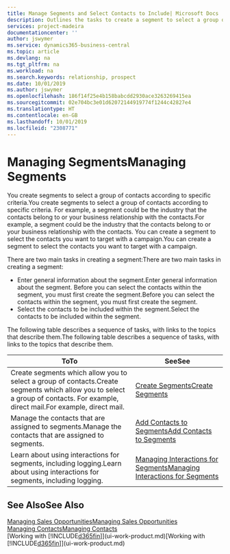 ```yaml
---
title: Manage Segments and Select Contacts to Include| Microsoft Docs
description: Outlines the tasks to create a segment to select a group of contacts according to specific criteria, for example, contacts in a particular industry that you want to target.
services: project-madeira
documentationcenter: ''
author: jswymer
ms.service: dynamics365-business-central
ms.topic: article
ms.devlang: na
ms.tgt_pltfrm: na
ms.workload: na
ms.search.keywords: relationship, prospect
ms.date: 10/01/2019
ms.author: jswymer
ms.openlocfilehash: 186f14f25e4b158babcdd2930ace3263269415ea
ms.sourcegitcommit: 02e704bc3e01d62072144919774f1244c42827e4
ms.translationtype: HT
ms.contentlocale: en-GB
ms.lasthandoff: 10/01/2019
ms.locfileid: "2308771"
---
```

# <a name="managing-segments"></a><span data-ttu-id="3c8fc-103">Managing Segments</span><span class="sxs-lookup"><span data-stu-id="3c8fc-103">Managing Segments</span></span>
<span data-ttu-id="3c8fc-104">You create segments to select a group of contacts according to specific criteria.</span><span class="sxs-lookup"><span data-stu-id="3c8fc-104">You create segments to select a group of contacts according to specific criteria.</span></span> <span data-ttu-id="3c8fc-105">For example, a segment could be the industry that the contacts belong to or your business relationship with the contacts.</span><span class="sxs-lookup"><span data-stu-id="3c8fc-105">For example, a segment could be the industry that the contacts belong to or your business relationship with the contacts.</span></span> <span data-ttu-id="3c8fc-106">You can create a segment to select the contacts you want to target with a campaign.</span><span class="sxs-lookup"><span data-stu-id="3c8fc-106">You can create a segment to select the contacts you want to target with a campaign.</span></span>

<span data-ttu-id="3c8fc-107">There are two main tasks in creating a segment:</span><span class="sxs-lookup"><span data-stu-id="3c8fc-107">There are two main tasks in creating a segment:</span></span>

* <span data-ttu-id="3c8fc-108">Enter general information about the segment.</span><span class="sxs-lookup"><span data-stu-id="3c8fc-108">Enter general information about the segment.</span></span> <span data-ttu-id="3c8fc-109">Before you can select the contacts within the segment, you must first create the segment.</span><span class="sxs-lookup"><span data-stu-id="3c8fc-109">Before you can select the contacts within the segment, you must first create the segment.</span></span>
* <span data-ttu-id="3c8fc-110">Select the contacts to be included within the segment.</span><span class="sxs-lookup"><span data-stu-id="3c8fc-110">Select the contacts to be included within the segment.</span></span>

<span data-ttu-id="3c8fc-111">The following table describes a sequence of tasks, with links to the topics that describe them.</span><span class="sxs-lookup"><span data-stu-id="3c8fc-111">The following table describes a sequence of tasks, with links to the topics that describe them.</span></span>

| <span data-ttu-id="3c8fc-112">To</span><span class="sxs-lookup"><span data-stu-id="3c8fc-112">To</span></span> | <span data-ttu-id="3c8fc-113">See</span><span class="sxs-lookup"><span data-stu-id="3c8fc-113">See</span></span> |
| --- | --- |
| <span data-ttu-id="3c8fc-114">Create segments which allow you to select a group of contacts.</span><span class="sxs-lookup"><span data-stu-id="3c8fc-114">Create segments which allow you to select a group of contacts.</span></span> <span data-ttu-id="3c8fc-115">For example, direct mail.</span><span class="sxs-lookup"><span data-stu-id="3c8fc-115">For example, direct mail.</span></span> |[<span data-ttu-id="3c8fc-116">Create Segments</span><span class="sxs-lookup"><span data-stu-id="3c8fc-116">Create Segments</span></span>](marketing-how-create-segment.md) |
| <span data-ttu-id="3c8fc-117">Manage the contacts that are assigned to segments.</span><span class="sxs-lookup"><span data-stu-id="3c8fc-117">Manage the contacts that are assigned to segments.</span></span> |[<span data-ttu-id="3c8fc-118">Add Contacts to Segments</span><span class="sxs-lookup"><span data-stu-id="3c8fc-118">Add Contacts to Segments</span></span>](marketing-add-contact-segment.md) |
| <span data-ttu-id="3c8fc-119">Learn about using interactions for segments, including logging.</span><span class="sxs-lookup"><span data-stu-id="3c8fc-119">Learn about using interactions for segments, including logging.</span></span> |[<span data-ttu-id="3c8fc-120">Managing Interactions for Segments</span><span class="sxs-lookup"><span data-stu-id="3c8fc-120">Managing Interactions for Segments</span></span>](marketing-interaction-segments.md) |

## <a name="see-also"></a><span data-ttu-id="3c8fc-121">See Also</span><span class="sxs-lookup"><span data-stu-id="3c8fc-121">See Also</span></span>
[<span data-ttu-id="3c8fc-122">Managing Sales Opportunities</span><span class="sxs-lookup"><span data-stu-id="3c8fc-122">Managing Sales Opportunities</span></span>](marketing-manage-sales-opportunities.md)  
[<span data-ttu-id="3c8fc-123">Managing Contacts</span><span class="sxs-lookup"><span data-stu-id="3c8fc-123">Managing Contacts</span></span>](marketing-contacts.md)  
<span data-ttu-id="3c8fc-124">[Working with [!INCLUDE[d365fin](includes/d365fin_md.md)]](ui-work-product.md)</span><span class="sxs-lookup"><span data-stu-id="3c8fc-124">[Working with [!INCLUDE[d365fin](includes/d365fin_md.md)]](ui-work-product.md)</span></span>
